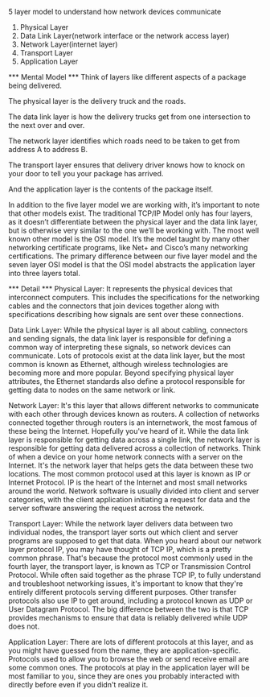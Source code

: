 5 layer model to understand how network devices communicate

1. Physical Layer
2. Data Link Layer(network interface or the network access layer)
3. Network Layer(internet layer)
4. Transport Layer
5. Application Layer

*** Mental Model ***
Think of layers like different aspects of a package being delivered. 

The physical layer is the delivery truck and the roads. 

The data link layer is how the delivery trucks get from one intersection to the next over and over. 

The network layer identifies which roads need to be taken to get from address A to address B. 

The transport layer ensures that delivery driver knows how to knock on your door to tell you your package has arrived. 

And the application layer is the contents of the package itself.

In addition to the five layer model we are working with, it’s important to note that other models exist. The traditional TCP/IP Model only has four layers, as it doesn’t differentiate between the physical layer and the data link layer, but is otherwise very similar to the one we’ll be working with. The most well known other model is the OSI model. It’s the model taught by many other networking certificate programs, like Net+ and Cisco’s many networking certifications. The primary difference between our five layer model and the seven layer OSI model is that the OSI model abstracts the application layer into three layers total.

*** Detail ***
Physical Layer: It represents the physical devices that interconnect computers. This includes the specifications for the networking cables and the connectors that join devices together along with specifications describing how signals are sent over these connections.

Data Link Layer: While the physical layer is all about cabling, connectors and sending signals, the data link layer is responsible for defining a common way of interpreting these signals, so network devices can communicate. Lots of protocols exist at the data link layer, but the most common is known as Ethernet, although wireless technologies are becoming more and more popular. Beyond specifying physical layer attributes, the Ethernet standards also define a protocol responsible for getting data to nodes on the same network or link.

Network Layer: It's this layer that allows different networks to communicate with each other through devices known as routers. A collection of networks connected together through routers is an internetwork, the most famous of these being the Internet. Hopefully you've heard of it. While the data link layer is responsible for getting data across a single link, the network layer is responsible for getting data delivered across a collection of networks. Think of when a device on your home network connects with a server on the Internet. It's the network layer that helps gets the data between these two locations. The most common protocol used at this layer is known as IP or Internet Protocol. IP is the heart of the Internet and most small networks around the world. Network software is usually divided into client and server categories, with the client application initiating a request for data and the server software answering the request across the network.

Transport Layer: While the network layer delivers data between two individual nodes, the transport layer sorts out which client and server programs are supposed to get that data. When you heard about our network layer protocol IP, you may have thought of TCP IP, which is a pretty common phrase. That's because the protocol most commonly used in the fourth layer, the transport layer, is known as TCP or Transmission Control Protocol. While often said together as the phrase TCP IP, to fully understand and troubleshoot networking issues, it's important to know that they're entirely different protocols serving different purposes. Other transfer protocols also use IP to get around, including a protocol known as UDP or User Datagram Protocol. The big difference between the two is that TCP provides mechanisms to ensure that data is reliably delivered while UDP does not.

Application Layer: There are lots of different protocols at this layer, and as you might have guessed from the name, they are application-specific. Protocols used to allow you to browse the web or send receive email are some common ones. The protocols at play in the application layer will be most familiar to you, since they are ones you probably interacted with directly before even if you didn't realize it.








